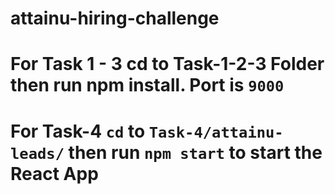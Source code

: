 # attainu-hiring-challenge
# For Task 1 - 3 cd to Task-1-2-3 Folder then run npm install. Port is `9000`
# For Task-4 `cd` to `Task-4/attainu-leads/` then run `npm start` to start the React App
